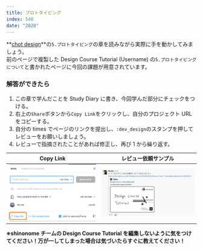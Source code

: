 ```yaml
---
title: プロトタイピング
index: 540
date: "2020"
---
```


**[chot design](https://chot.design/figma-beginner/)**の`5.プロトタイピング`の章を読みながら実際に手を動かしてみましょう。  
前のページで複製した Design Course Tutorial (Username) の`5.プロトタイピングについて`と書かれたページに今回の課題が用意されています。

### 解答ができたら

1. この章で学んだことを Study Diary に書き、今回学んだ部分にチェックをつける。
2. 右上の`Share`ボタンから`Copy Link`をクリックし、自分のプロジェクト URL をコピーする。
3. 自分の times でページのリンクを提出し、`:dev_design`のスタンプを押してレビューをお願いしましょう。
4. レビューで指摘されたことがあれば修正し、再び 1 から繰り返す。

| Copy Link                               | レビュー依頼サンプル                            |
| --------------------------------------- | ----------------------------------------------- |
| ![Copy Link](../../assets/copyLink.png) | ![Please Review](../../assets/pleaseReview.png) |

**※shinonome チームの Design Course Tutorial を編集しないように気をつけてください！万が一してしまった場合は気づいたらすぐに教えてください！**
